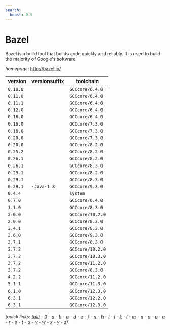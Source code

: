 ```yaml
---
search:
  boost: 0.5
---
```

# Bazel

Bazel is a build tool that builds code quickly and reliably.  It is used to build the majority of Google's software.

*homepage*: <http://bazel.io/>

version | versionsuffix | toolchain
--------|---------------|----------
``0.10.0`` |  | ``GCCcore/6.4.0``
``0.11.0`` |  | ``GCCcore/6.4.0``
``0.11.1`` |  | ``GCCcore/6.4.0``
``0.12.0`` |  | ``GCCcore/6.4.0``
``0.16.0`` |  | ``GCCcore/6.4.0``
``0.16.0`` |  | ``GCCcore/7.3.0``
``0.18.0`` |  | ``GCCcore/7.3.0``
``0.20.0`` |  | ``GCCcore/7.3.0``
``0.20.0`` |  | ``GCCcore/8.2.0``
``0.25.2`` |  | ``GCCcore/8.2.0``
``0.26.1`` |  | ``GCCcore/8.2.0``
``0.26.1`` |  | ``GCCcore/8.3.0``
``0.29.1`` |  | ``GCCcore/8.2.0``
``0.29.1`` |  | ``GCCcore/8.3.0``
``0.29.1`` | ``-Java-1.8`` | ``GCCcore/9.3.0``
``0.4.4`` |  | ``system``
``0.7.0`` |  | ``GCCcore/6.4.0``
``1.1.0`` |  | ``GCCcore/8.3.0``
``2.0.0`` |  | ``GCCcore/10.2.0``
``2.0.0`` |  | ``GCCcore/8.3.0``
``3.4.1`` |  | ``GCCcore/8.3.0``
``3.6.0`` |  | ``GCCcore/9.3.0``
``3.7.1`` |  | ``GCCcore/8.3.0``
``3.7.2`` |  | ``GCCcore/10.2.0``
``3.7.2`` |  | ``GCCcore/10.3.0``
``3.7.2`` |  | ``GCCcore/11.2.0``
``3.7.2`` |  | ``GCCcore/8.3.0``
``4.2.2`` |  | ``GCCcore/11.2.0``
``5.1.1`` |  | ``GCCcore/11.3.0``
``6.1.0`` |  | ``GCCcore/12.3.0``
``6.3.1`` |  | ``GCCcore/12.2.0``
``6.3.1`` |  | ``GCCcore/12.3.0``


*(quick links: [(all)](../index.md) - [0](../0/index.md) - [a](../a/index.md) - [b](../b/index.md) - [c](../c/index.md) - [d](../d/index.md) - [e](../e/index.md) - [f](../f/index.md) - [g](../g/index.md) - [h](../h/index.md) - [i](../i/index.md) - [j](../j/index.md) - [k](../k/index.md) - [l](../l/index.md) - [m](../m/index.md) - [n](../n/index.md) - [o](../o/index.md) - [p](../p/index.md) - [q](../q/index.md) - [r](../r/index.md) - [s](../s/index.md) - [t](../t/index.md) - [u](../u/index.md) - [v](../v/index.md) - [w](../w/index.md) - [x](../x/index.md) - [y](../y/index.md) - [z](../z/index.md))*

